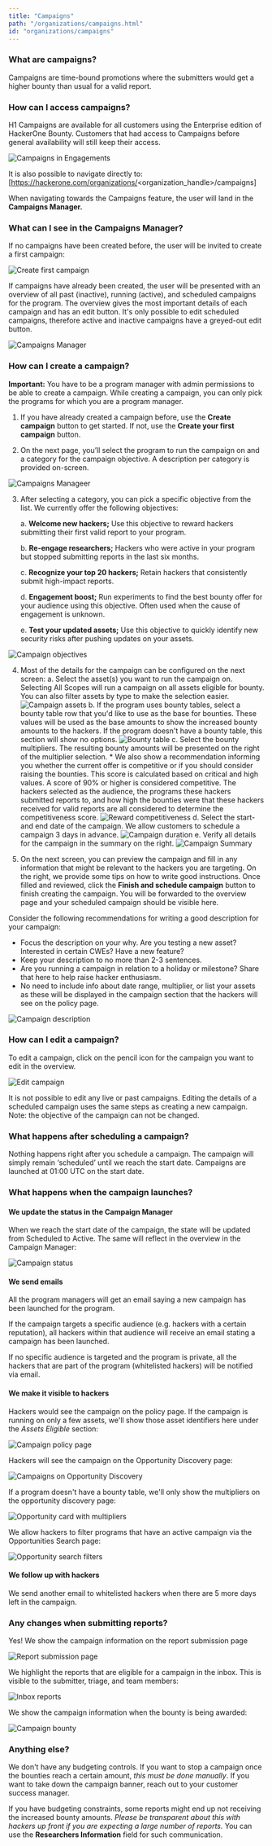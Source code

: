 ```yaml
---
title: "Campaigns"
path: "/organizations/campaigns.html"
id: "organizations/campaigns"
---
```


### What are campaigns?
Campaigns are time-bound promotions where the submitters would get a higher bounty than usual for a valid report. 

### How can I access campaigns?
H1 Campaigns are available for all customers using the Enterprise edition of HackerOne Bounty. Customers that had access to Campaigns before general availability will still keep their access.

![Campaigns in Engagements](/images/campaigns-1.png)

It is also possible to navigate directly to: [https://hackerone.com/organizations/<organization_handle>/campaigns]

When navigating towards the Campaigns feature, the user will land in the **Campaigns Manager.**

### What can I see in the Campaigns Manager?
If no campaigns have been created before, the user will be invited to create a first campaign: 

 ![Create first campaign](/images/campaigns-2.png)

If campaigns have already been created, the user will be presented with an overview of all past (inactive), running (active), and scheduled campaigns for the program. The overview gives the most important details of each campaign and has an edit button. It's only possible to edit scheduled campaigns, therefore active and inactive campaigns have a greyed-out edit button.

![Campaigns Manager](/images/campaigns-3.png)

### How can I create a campaign?
**Important:** You have to be a program manager with admin permissions to be able to create a campaign. While creating a campaign, you can only pick the programs for which you are a program manager.

1. If you have already created a campaign before, use the **Create campaign** button to get started. If not, use the **Create your first campaign** button.
 
2. On the next page, you’ll select the program to run the campaign on and a category for the campaign objective. A description per category is provided on-screen.

![Campaigns Manageer](/images/campaigns-4.png)

3. After selecting a category, you can pick a specific objective from the list. We currently offer the following objectives:
   
    a. **Welcome new hackers;** Use this objective to reward hackers submitting their first valid report to your program.
  
    b. **Re-engage researchers;** Hackers who were active in your program but stopped submitting reports in the last six months.
   
    c. **Recognize your top 20 hackers;** Retain hackers that consistently submit high-impact reports.
  
    d. **Engagement boost;** Run experiments to find the best bounty offer for your audience using this objective. Often used when the cause of engagement is unknown.
    
    e. **Test your updated assets;** Use this objective to quickly identify new security risks after pushing updates on your assets.

![Campaign objectives](/images/campaigns-5.png)

4. Most of the details for the campaign can be configured on the next screen:
    a. Select the asset(s) you want to run the campaign on. Selecting All Scopes will run a campaign on all assets eligible for bounty. You can also filter assets by type to make the selection easier.
    ![Campaign assets](/images/campaigns-7.png)
    b. If the program uses bounty tables, select a bounty table row that you'd like to use as the base for bounties. These values will be used as the base amounts to show the increased bounty amounts to the hackers. If the program doesn't have a bounty table, this section will show no options.
    ![Bounty table](/images/campaigns-8.png)
    c. Select the bounty multipliers. The resulting bounty amounts will be presented on the right of the multiplier selection. 
        * We also show a recommendation informing you whether the current offer is competitive or if you should consider raising the bounties. This score is calculated based on critical and high values. A score of 90% or higher is considered competitive. The hackers selected as the audience, the programs these hackers submitted reports to, and how high the bounties were that these hackers received for valid reports are all considered to determine the competitiveness score.
    ![Reward competitiveness](/images/campaigns-9.png)
    d. Select the start- and end date of the campaign. We allow customers to schedule a campaign 3 days in advance.
    ![Campaign duration](/images/campaigns-10.png)
    e. Verify all details for the campaign in the summary on the right.
    ![Campaign Summary](/images/campaigns-11.png)

5. On the next screen, you can preview the campaign and fill in any information that might be relevant to the hackers you are targeting. On the right, we provide some tips on how to write good instructions. Once filled and reviewed, click the **Finish and schedule campaign** button to finish creating the campaign. You will be forwarded to the overview page and your scheduled campaign should be visible here. 

Consider the following recommendations for writing a good description for your campaign:
* Focus the description on your why. Are you testing a new asset? Interested in certain CWEs? Have a new feature?
* Keep your description to no more than 2-3 sentences.
* Are you running a campaign in relation to a holiday or milestone? Share that here to help raise hacker enthusiasm.
* No need to include info about date range, multiplier, or list your assets as these will be displayed in the campaign section that the hackers will see on the policy page.

![Campaign description](/images/campaigns-12.png)

### How can I edit a campaign?
To edit a campaign, click on the pencil icon for the campaign you want to edit in the overview. 

![Edit campaign](/images/campaigns-13.png)

It is not possible to edit any live or past campaigns. Editing the details of a scheduled campaign uses the same steps as creating a new campaign. Note: the objective of the campaign can not be changed.

### What happens after scheduling a campaign?
Nothing happens right after you schedule a campaign. The campaign will simply remain ‘scheduled’ until we reach the start date. Campaigns are launched at 01:00 UTC on the start date.

### What happens when the campaign launches?
#### We update the status in the Campaign Manager
When we reach the start date of the campaign, the state will be updated from Scheduled to Active. The same will reflect in the overview in the Campaign Manager:

![Campaign status](/images/campaigns-14.png)

#### We send emails
All the program managers will get an email saying a new campaign has been launched for the program.

If the campaign targets a specific audience (e.g. hackers with a certain reputation), all hackers within that audience will receive an email stating a campaign has been launched. 

If no specific audience is targeted and the program is private, all the hackers that are part of the program (whitelisted hackers) will be notified via email.

#### We make it visible to hackers
Hackers would see the campaign on the policy page. If the campaign is running on only a few assets, we'll show those asset identifiers here under the *Assets Eligible* section:

![Campaign policy page](/images/campaigns-15.png)

Hackers will see the campaign on the Opportunity Discovery page:

![Campaigns on Opportunity Discovery](/images/campaigns-16.png)

If a program doesn't have a bounty table, we'll only show the multipliers on the opportunity discovery page:

![Opportunity card with multipliers](/images/campaigns-17.png)

We allow hackers to filter programs that have an active campaign via the Opportunities Search page:

![Opportunity search filters](/images/campaigns-18.png)

#### We follow up with hackers
We send another email to whitelisted hackers when there are 5 more days left in the campaign.

### Any changes when submitting reports?
Yes! We show the campaign information on the report submission page

![Report submission page](/images/campaigns-19.png)

We highlight the reports that are eligible for a campaign in the inbox. This is visible to the submitter, triage, and team members:

![Inbox reports](/images/campaigns-20.png)

We show the campaign information when the bounty is being awarded:

![Campaign bounty](/images/campaigns-21.png)

### Anything else?
We don't have any budgeting controls. If you want to stop a campaign once the bounties reach a certain amount, *this must be done manually*. If you want to take down the campaign banner, reach out to your customer success manager.

If you have budgeting constraints, some reports might end up not receiving the increased bounty amounts. *Please be transparent about this with hackers up front if you are expecting a large number of reports.* You can use the **Researchers Information** field for such communication.
